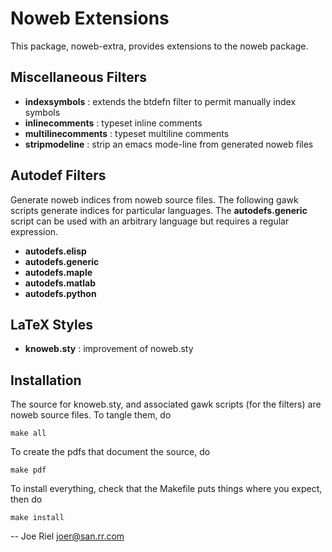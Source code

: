 Noweb Extensions
================

This package, noweb-extra, provides extensions to the noweb package.

Miscellaneous Filters
---------------------

* **indexsymbols** : extends the btdefn filter to permit manually index symbols
* **inlinecomments** : typeset inline comments
* **multilinecomments** : typeset multiline comments
* **stripmodeline** : strip an emacs mode-line from generated noweb files

Autodef Filters
---------------

Generate noweb indices from noweb source files.
The following gawk scripts generate indices for particular languages.
The **autodefs.generic** script can be used with an arbitrary language
but requires a regular expression.

* **autodefs.elisp**
* **autodefs.generic**
* **autodefs.maple**
* **autodefs.matlab**
* **autodefs.python**

LaTeX Styles
------------

* **knoweb.sty** : improvement of noweb.sty

Installation
------------

The source for knoweb.sty, and associated gawk scripts (for the filters)
are noweb source files.  To tangle them, do

 `make all`

To create the pdfs that document the source, do

 `make pdf`

To install everything, check that the Makefile puts things
where you expect, then do

 `make install`


-- Joe Riel <joer@san.rr.com>
